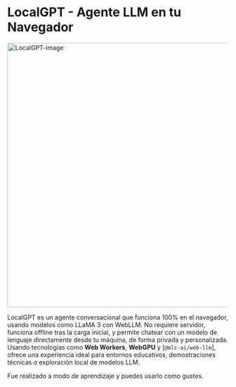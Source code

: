 # LocalGPT - Agente LLM en tu Navegador

<img width="800" height="600" alt="LocalGPT-image" src="https://github.com/user-attachments/assets/797100c6-ca48-436b-9329-74169be48713" />



LocalGPT es un agente conversacional que funciona 100% en el navegador, usando modelos como LLaMA 3 con WebLLM. No requiere servidor, funciona offline tras la carga inicial, y permite chatear con un modelo de lenguaje directamente desde tu máquina, de forma privada y personalizada. Usando tecnologías como **Web Workers**, **WebGPU** y [`@mlc-ai/web-llm`], ofrece una experiencia ideal para entornos educativos, demostraciones técnicas o exploración local de modelos LLM.

Fue realizado a modo de aprendizaje y puedes usarlo como gustes. 
